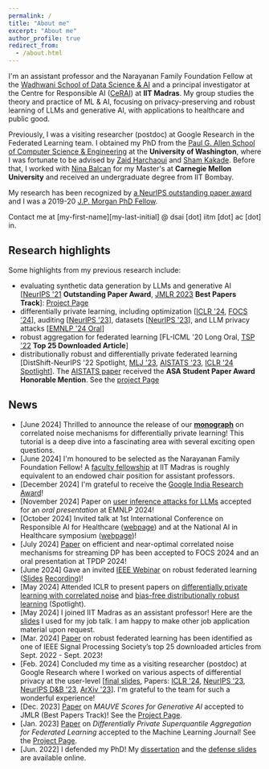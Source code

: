 ```yaml
---
permalink: /
title: "About me"
excerpt: "About me"
author_profile: true
redirect_from: 
  - /about.html
---
```


I'm an assistant professor and the Narayanan Family Foundation Fellow at the [Wadhwani School of Data Science & AI](https://wsai.iitm.ac.in/) and a principal investigator at the Centre for Responsible AI ([CeRAI](https://cerai.iitm.ac.in/)) at **IIT Madras**. 
My group studies the theory and practice of ML & AI, focusing on privacy-preserving and robust learning of LLMs and generative AI, with applications to healthcare and public good.

Previously, I was a visiting researcher (postdoc) at Google Research in the Federated Learning team. I obtained my PhD from the [Paul G. Allen School of Computer Science & Engineering](https://www.cs.washington.edu/) at the **University of Washington**,
where I was fortunate to be advised by [Zaid Harchaoui](http://faculty.washington.edu/zaid/) and [Sham Kakade](https://sham.seas.harvard.edu/).
Before that, I worked with [Nina Balcan](http://www.cs.cmu.edu/~ninamf/) for my Master's at **Carnegie Mellon University** and received an undergraduate degree from IIT Bombay.

My research has been recognized by [a NeurIPS outstanding paper award](https://news.cs.washington.edu/2022/02/28/allen-school-and-ai2-researchers-paint-the-neurips-conference-mauve-and-take-home-an-outstanding-paper-award/) and I was a 2019-20 [J.P. Morgan PhD Fellow](https://www.jpmorgan.com/country/US/en/technology/ai/awards/phd-fellowship-award-recipients).

Contact me at [my-first-name][my-last-initial] @ dsai [dot] iitm [dot] ac [dot] in.

## Research highlights

Some highlights from my previous research include:

- evaluating synthetic data generation by LLMs and generative AI [[NeurIPS '21](https://arxiv.org/pdf/2102.01454.pdf) **Outstanding Paper Award**, [JMLR 2023](https://www.jmlr.org/papers/volume24/23-0023/23-0023.pdf) **Best Papers Track**]: [Project Page](https://krishnap25.github.io/mauve-overview/)
- differentially private learning, including optimization [[ICLR '24](https://arxiv.org/pdf/2310.06771.pdf), [FOCS '24](https://arxiv.org/pdf/2404.16706)], auditing [[NeurIPS '23](https://openreview.net/pdf?id=mlbes5TAAg)], datasets [[NeurIPS '23](https://arxiv.org/pdf/2307.09619.pdf)], and LLM privacy attacks [[EMNLP '24 Oral](https://arxiv.org/pdf/2310.09266)]
- robust aggregation for federated learning [FL-ICML '20 Long Oral, [TSP '22](https://ieeexplore.ieee.org/document/9721118) **Top 25 Downloaded Article**]
- distributionally robust and differentially private federated learning [DistShift-NeurIPS '22 Spotlight, [MLJ '23](https://link.springer.com/article/10.1007/s10994-023-06332-x), [AISTATS '23](https://arxiv.org/pdf/2310.13863), [ICLR '24 Spotlight](https://arxiv.org/pdf/2310.13863)]. The [AISTATS paper](https://arxiv.org/pdf/2310.13863) received the **ASA Student Paper Award Honorable Mention**. See the [project Page](https://krishnap25.github.io/simplicial-fl-overview/)

## News

* [June 2024] Thrilled to announce the release of our **[monograph](https://arxiv.org/pdf/2506.08201)** on correlated noise mechanisms for differentially private learning! This tutorial is a deep dive into a fascinating area with several exciting open questions.
* [June 2024] I'm honoured to be selected as the Narayanan Family Foundation Fellow! A [faculty fellowship](https://joyofgiving.alumni.iitm.ac.in/theme/bs/images/IIT_Madras_Faculty_Fellow_Program_Modified.pdf) at IIT Madras is roughly equivalent to an endowed chair position for assistant professors.
* [December 2024] I'm grateful to receive the [Google India Research Award](https://research.google/programs-and-events/google-india-research-awards/)!
* [November 2024] Paper on [user inference attacks for LLMs](https://arxiv.org/pdf/2310.09266.pdf) accepted for an _oral presentation_ at EMNLP 2024!
* [October 2024] Invited talk at 1st International Conference on Responsible AI for Healthcare ([webpage](https://www.responsibleaihull.com/events/responsibleai-chennai)) and at the National AI in Healthcare symposium ([webpage](https://sunpharmasciencefoundation.net/event/read_more/16))!
* [July 2024] [Paper](https://arxiv.org/pdf/2404.16706) on efficient and near-optimal correlated noise mechanisms for streaming DP has been accepted to FOCS 2024 and an oral presentation at TPDP 2024!
* [June 2024] Gave an invited [IEEE Webinar](https://rc.signalprocessingsociety.org/education/webinars/spsweb24022) on robust federated learning ([Slides](/slides/rfa_webinar.pdf) [Recording](https://rc.signalprocessingsociety.org/education/webinars/spsweb24022))!
* [May 2024] Attended ICLR to present papers on [differentially private learning with correlated noise](https://arxiv.org/pdf/2310.06771) and [bias-free distributionally robust learning](https://arxiv.org/pdf/2310.13863.pdf) (Spotlight).
* [May 2024] I joined IIT Madras as an assistant professor! Here are the [slides](https://krishnap25.github.io/slides/2023_job_talk.pdf) I used for my job talk. I am happy to make other job application material upon request.
* [Mar. 2024]  [Paper](https://ieeexplore.ieee.org/document/9721118) on robust federated learning has been identified as one of IEEE Signal Processing Society’s top 25 downloaded articles from Sept. 2022 - Sept. 2023!
* [Feb. 2024] Concluded my time as a visiting researcher (postdoc) at Google Research where I worked on various aspects of differential privacy at the user-level [[final slides](/slides/torwards_user_level_dp.pdf), Papers: [ICLR '24](https://arxiv.org/pdf/2310.06771.pdf), [NeurIPS '23](https://openreview.net/pdf?id=mlbes5TAAg), [NeurIPS D&B '23](https://arxiv.org/pdf/2307.09619.pdf), [ArXiv '23](https://krishnap25.github.io/)]. I'm grateful to the team for such a wonderful experience!
* [Dec. 2023] [Paper](https://www.jmlr.org/papers/volume24/23-0023/23-0023.pdf) on _MAUVE Scores for Generative AI_ accepted to JMLR (Best Papers Track)! See the [Project Page](https://krishnap25.github.io/mauve-overview/).
* [Jan. 2023] [Paper](https://link.springer.com/article/10.1007/s10994-023-06332-x) on _Differentially Private Superquantile Aggregation for Federated Learning_ accepted to the Machine Learning Journal! See the [Project Page](https://krishnap25.github.io/simplicial-fl-overview/).
* [Jun. 2022] I defended my PhD! My [dissertation](https://krishnap25.github.io/papers/phd_dissertation_kpillutla.pdf) and the [defense slides](https://krishnap25.github.io/slides/defense.pdf) are available online.
